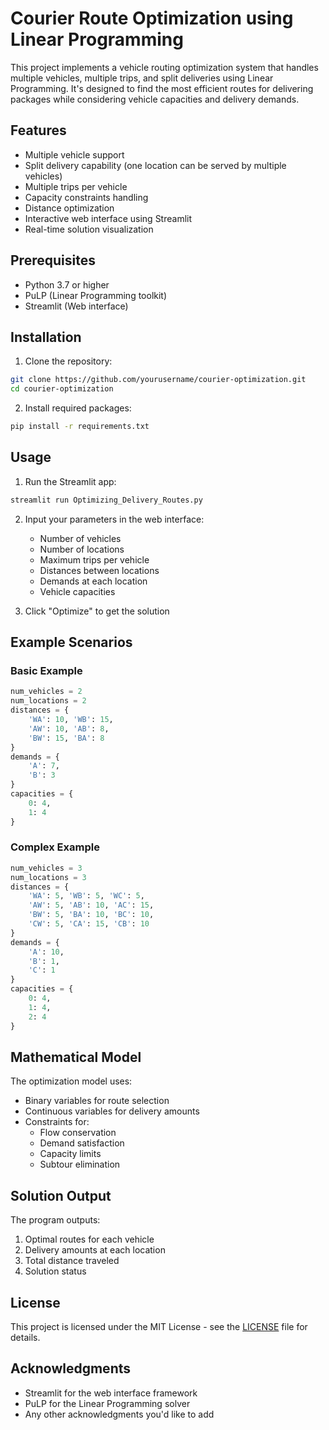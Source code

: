 # Courier Route Optimization using Linear Programming

This project implements a vehicle routing optimization system that handles multiple vehicles, multiple trips, and split deliveries using Linear Programming. It's designed to find the most efficient routes for delivering packages while considering vehicle capacities and delivery demands.

## Features

- Multiple vehicle support
- Split delivery capability (one location can be served by multiple vehicles)
- Multiple trips per vehicle
- Capacity constraints handling
- Distance optimization
- Interactive web interface using Streamlit
- Real-time solution visualization

## Prerequisites

- Python 3.7 or higher
- PuLP (Linear Programming toolkit)
- Streamlit (Web interface)

## Installation

1. Clone the repository:
```bash
git clone https://github.com/yourusername/courier-optimization.git
cd courier-optimization
```

2. Install required packages:
```bash
pip install -r requirements.txt
```

## Usage

1. Run the Streamlit app:
```bash
streamlit run Optimizing_Delivery_Routes.py
```

2. Input your parameters in the web interface:
   - Number of vehicles
   - Number of locations
   - Maximum trips per vehicle
   - Distances between locations
   - Demands at each location
   - Vehicle capacities

3. Click "Optimize" to get the solution

## Example Scenarios

### Basic Example
```python
num_vehicles = 2
num_locations = 2
distances = {
    'WA': 10, 'WB': 15,
    'AW': 10, 'AB': 8,
    'BW': 15, 'BA': 8
}
demands = {
    'A': 7,
    'B': 3
}
capacities = {
    0: 4,
    1: 4
}
```

### Complex Example
```python
num_vehicles = 3
num_locations = 3
distances = {
    'WA': 5, 'WB': 5, 'WC': 5,
    'AW': 5, 'AB': 10, 'AC': 15,
    'BW': 5, 'BA': 10, 'BC': 10,
    'CW': 5, 'CA': 15, 'CB': 10
}
demands = {
    'A': 10,
    'B': 1,
    'C': 1
}
capacities = {
    0: 4,
    1: 4,
    2: 4
}
```

## Mathematical Model

The optimization model uses:
- Binary variables for route selection
- Continuous variables for delivery amounts
- Constraints for:
  - Flow conservation
  - Demand satisfaction
  - Capacity limits
  - Subtour elimination

## Solution Output

The program outputs:
1. Optimal routes for each vehicle
2. Delivery amounts at each location
3. Total distance traveled
4. Solution status


## License

This project is licensed under the MIT License - see the [LICENSE](LICENSE) file for details.


## Acknowledgments

- Streamlit for the web interface framework
- PuLP for the Linear Programming solver
- Any other acknowledgments you'd like to add

